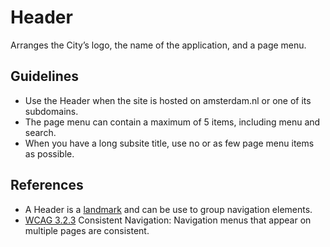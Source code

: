 <!-- @license CC0-1.0 -->

# Header

Arranges the City’s logo, the name of the application, and a page menu.

## Guidelines

- Use the Header when the site is hosted on amsterdam.nl or one of its subdomains.
- The page menu can contain a maximum of 5 items, including menu and search.
- When you have a long subsite title, use no or as few page menu items as possible.

## References

- A Header is a [landmark](https://www.w3.org/TR/wai-aria-practices-1.1/#aria_landmark_roles) and can be use to group navigation elements.
- [WCAG 3.2.3](https://wcag.com/designers/3-2-3-consistent-navigation/) Consistent Navigation: Navigation menus that appear on multiple pages are consistent.
